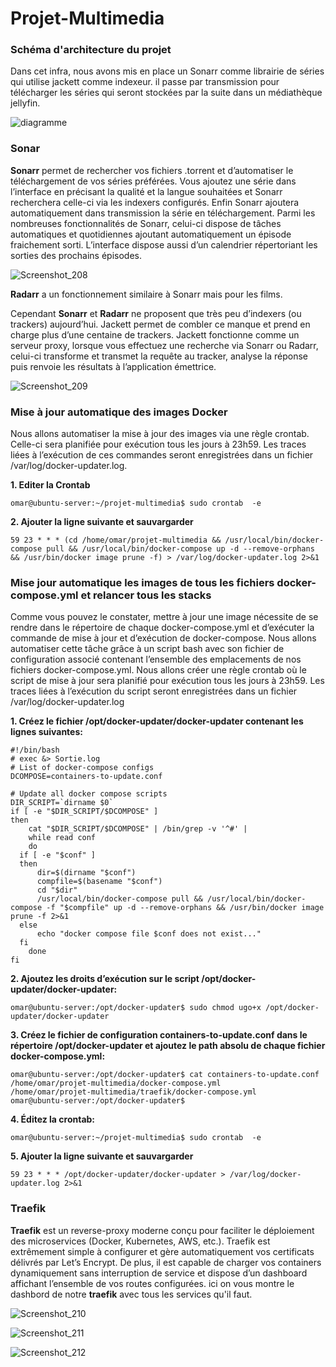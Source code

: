 # Projet-Multimedia
### Schéma d'architecture du projet
Dans cet infra, nous avons mis en place un Sonarr comme librairie de séries qui utilise jackett comme indexeur.
il passe par transmission pour télécharger les séries qui seront stockées par la suite dans un médiathèque jellyfin.

![diagramme](https://user-images.githubusercontent.com/48188335/114879964-ef302d80-9e01-11eb-946e-624e62504e2d.png)

### Sonar 
**Sonarr** permet de rechercher vos fichiers .torrent et d’automatiser le téléchargement de vos séries préférées. Vous ajoutez une série dans l’interface en précisant la qualité et la langue souhaitées et Sonarr recherchera celle-ci via les indexers configurés. Enfin Sonarr ajoutera automatiquement dans transmission la série en téléchargement. Parmi les nombreuses fonctionnalités de Sonarr, celui-ci dispose de tâches automatiques et quotidiennes ajoutant automatiquement un épisode fraichement sorti. L’interface dispose aussi d’un calendrier répertoriant les sorties des prochains épisodes.

![Screenshot_208](https://user-images.githubusercontent.com/48188335/115953537-60e83580-a4ec-11eb-8aaf-cca7489fb7f3.png)


**Radarr** a un fonctionnement similaire à Sonarr mais  pour les films.

Cependant **Sonarr** et **Radarr** ne proposent que très peu d’indexers (ou trackers) aujourd’hui. Jackett permet de combler ce manque et prend en charge plus d’une centaine de trackers.
Jackett fonctionne comme un serveur proxy, lorsque vous effectuez une recherche via Sonarr ou Radarr, celui-ci transforme et transmet la requête au tracker, analyse la réponse puis renvoie les résultats à l’application émettrice.

![Screenshot_209](https://user-images.githubusercontent.com/48188335/115953643-07ccd180-a4ed-11eb-834b-efd821205878.png)


### Mise à jour automatique des images Docker
Nous allons automatiser la mise à jour des images via une règle crontab. Celle-ci sera planifiée pour exécution tous les jours à 23h59. Les traces liées à l’exécution de ces commandes seront enregistrées dans un fichier /var/log/docker-updater.log.

**1. Editer la Crontab**
```
omar@ubuntu-server:~/projet-multimedia$ sudo crontab  -e
```
**2. Ajouter la ligne suivante et sauvargarder**

```
59 23 * * * (cd /home/omar/projet-multimedia && /usr/local/bin/docker-compose pull && /usr/local/bin/docker-compose up -d --remove-orphans && /usr/bin/docker image prune -f) > /var/log/docker-updater.log 2>&1
```
### Mise jour automatique les images de tous les fichiers docker-compose.yml et relancer tous les stacks
Comme vous pouvez le constater, mettre à jour une image nécessite de se rendre dans le répertoire de chaque docker-compose.yml et d’exécuter la commande de mise à jour et d’exécution de docker-compose. Nous allons automatiser cette tâche grâce à un script bash avec son fichier de configuration associé contenant l’ensemble des emplacements de nos fichiers docker-compose.yml. Nous allons créer une règle crontab où le script de mise à jour sera planifié pour exécution tous les jours à 23h59. Les traces liées à l’exécution du script seront enregistrées dans un fichier /var/log/docker-updater.log

**1. Créez le fichier /opt/docker-updater/docker-updater contenant les lignes suivantes:**
```
#!/bin/bash
# exec &> Sortie.log
# List of docker-compose configs
DCOMPOSE=containers-to-update.conf

# Update all docker compose scripts 
DIR_SCRIPT=`dirname $0`
if [ -e "$DIR_SCRIPT/$DCOMPOSE" ]
then
    cat "$DIR_SCRIPT/$DCOMPOSE" | /bin/grep -v '^#' | 
    while read conf
    do
  if [ -e "$conf" ]
  then
      dir=$(dirname "$conf")
      compfile=$(basename "$conf")    
      cd "$dir"
      /usr/local/bin/docker-compose pull && /usr/local/bin/docker-compose -f "$compfile" up -d --remove-orphans && /usr/bin/docker image prune -f 2>&1
  else
      echo "docker compose file $conf does not exist..."
  fi
    done
fi
```
**2. Ajoutez les droits d’exécution sur le script /opt/docker-updater/docker-updater:**
```
omar@ubuntu-server:/opt/docker-updater$ sudo chmod ugo+x /opt/docker-updater/docker-updater
```
**3. Créez le fichier de configuration containers-to-update.conf dans le répertoire /opt/docker-updater et ajoutez le path absolu de chaque fichier docker-compose.yml:**
```
omar@ubuntu-server:/opt/docker-updater$ cat containers-to-update.conf 
/home/omar/projet-multimedia/docker-compose.yml
/home/omar/projet-multimedia/traefik/docker-compose.yml
omar@ubuntu-server:/opt/docker-updater$
```
**4. Éditez la crontab:**
```
omar@ubuntu-server:~/projet-multimedia$ sudo crontab  -e
```
**5. Ajouter la ligne suivante et sauvargarder**
```
59 23 * * * /opt/docker-updater/docker-updater > /var/log/docker-updater.log 2>&1
```

### Traefik

**Traefik** est un reverse-proxy moderne conçu pour faciliter le déploiement des microservices (Docker, Kubernetes, AWS, etc.). Traefik est extrêmement simple à configurer et gère automatiquement vos certificats délivrés par Let’s Encrypt. De plus, il est capable de charger vos containers dynamiquement sans interruption de service et dispose d’un dashboard affichant l’ensemble de vos routes configurées.
ici on vous montre le dashbord de notre **traefik** avec tous les services qu'il faut.

![Screenshot_210](https://user-images.githubusercontent.com/48188335/115954291-66477f00-a4f0-11eb-8cc1-7b0d0ec799a2.png)

![Screenshot_211](https://user-images.githubusercontent.com/48188335/115954353-cd653380-a4f0-11eb-9d3b-ad84ab7ab8df.png)

![Screenshot_212](https://user-images.githubusercontent.com/48188335/115954401-1ddc9100-a4f1-11eb-82b2-8efa67ec143d.png)









